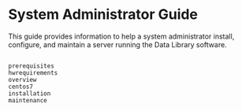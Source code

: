 # System Administrator Guide

This guide provides information to help a system administrator install, configure, and maintain a server running the Data Library software.

```{toctree}

prerequisites
hwrequirements
overview
centos7
installation
maintenance
```
